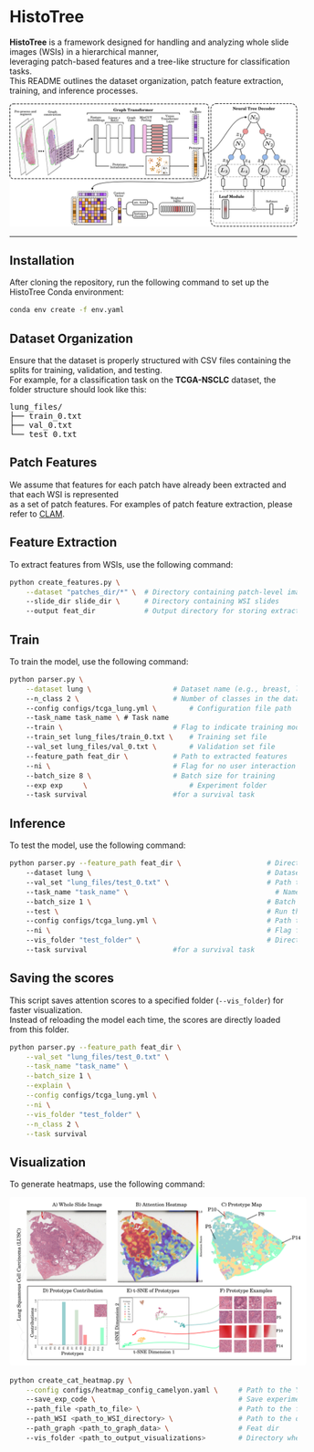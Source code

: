 # **HistoTree**

**HistoTree** is a framework designed for handling and analyzing whole slide images (WSIs) in a hierarchical manner,  
 leveraging patch-based features and a tree-like structure for classification tasks.  
 This README outlines the dataset organization, patch feature extraction, training, and inference processes.


<img src="histotree.png" alt="HistoTree Framework" width="1000">

---
## **Installation**
After cloning the repository, run the following command to set up the HistoTree Conda environment:
```bash
conda env create -f env.yaml
```

## **Dataset Organization**
Ensure that the dataset is properly structured with CSV files containing the splits for training, validation, and testing.   
For example, for a classification task on the **TCGA-NSCLC** dataset, the folder structure should look like this:  

<pre>
lung_files/
├── train_0.txt
├── val_0.txt
└── test_0.txt
</pre>

## **Patch Features**
We assume that features for each patch have already been extracted and that each WSI is represented  
as a set of patch features. For examples of patch feature extraction, please refer to [CLAM](https://github.com/mahmoodlab/CLAM).


## **Feature Extraction**

To extract features from WSIs, use the following command:

```bash
python create_features.py \
    --dataset "patches_dir/*" \  # Directory containing patch-level images
    --slide_dir slide_dir \      # Directory containing WSI slides
    --output feat_dir            # Output directory for storing extracted features

```
## Train

To train the model, use the following command:

```bash
python parser.py \
    --dataset lung \            		# Dataset name (e.g., breast, lung, rcc)
    --n_class 2 \                 		# Number of classes in the dataset
    --config configs/tcga_lung.yml \  		# Configuration file path
    --task_name task_name \ # Task name
    --train \                    		# Flag to indicate training mode
    --train_set lung_files/train_0.txt \  	# Training set file
    --val_set lung_files/val_0.txt \      	# Validation set file
    --feature_path feat_dir \     		# Path to extracted features
    --ni \                        		# Flag for no user interaction (optional)
    --batch_size 8 \              		# Batch size for training
    --exp exp     \                   		# Experiment folder
    --task survival                     #for a survival task
```

## Inference

To test the model, use the following command:

```bash
python parser.py --feature_path feat_dir \                     # Directory containing feature files
    --dataset lung \                                           # Dataset name (e.g., breast, lung, rcc)
    --val_set "lung_files/test_0.txt" \                        # Path to the test set file
    --task_name "task_name" \                                    # Name of the task to execute
    --batch_size 1 \                                           # Batch size for testing
    --test \                                                   # Run the script in test mode                                         # Depth of the model/tree
    --config configs/tcga_lung.yml \                           # Path to the configuration file
    --ni \                                                     # Flag for no user interaction (optional)
    --vis_folder "test_folder" \                               # Directory for saving visualization outputs
    --task survival                     #for a survival task
```


## Saving the scores

This script saves attention scores to a specified folder (`--vis_folder`) for faster visualization.  
Instead of reloading the model each time, the scores are directly loaded from this folder.



```bash
python parser.py --feature_path feat_dir \
    --val_set "lung_files/test_0.txt" \
    --task_name "task_name" \
    --batch_size 1 \
    --explain \
    --config configs/tcga_lung.yml \
    --ni \
    --vis_folder "test_folder" \
    --n_class 2 \
    --task survival                  
```


## Visualization

To generate heatmaps, use the following command:  


<img src="lung_example.png" alt="HistoTree Framework" style="background-color: white; padding: 10px; border-radius: 5px; width: 500px;">  


```bash
python create_cat_heatmap.py \
    --config configs/heatmap_config_camelyon.yaml \  	# Path to the YAML configuration file for the heatmap generation
    --save_exp_code \                               	# Save experimental code for reproducibility
    --path_file <path_to_file> \                    	# Path to the file containing the images we want to generate attentiion and prototype maps for
    --path_WSI <path_to_WSI_directory> \            	# Path to the directory containing WSIs
    --path_graph <path_to_graph_data> \             	# Feat dir
    --vis_folder <path_to_output_visualizations>    	# Directory where scores are saved

```









